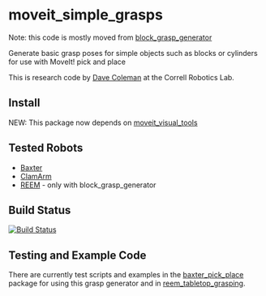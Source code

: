 moveit_simple_grasps
====================

Note: this code is mostly moved from [block_grasp_generator](https://github.com/davetcoleman/block_grasp_generator)

Generate basic grasp poses for simple objects such as blocks or cylinders for use with MoveIt! pick and place

This is research code by [Dave Coleman](http://davetcoleman.com) at the Correll Robotics Lab. 

## Install

NEW: This package now depends on [moveit_visual_tools](https://github.com/davetcoleman/moveit_visual_tools)

## Tested Robots

 - [Baxter](https://github.com/davetcoleman/baxter)
 - [ClamArm](https://github.com/davetcoleman/clam)
 - [REEM](http://wiki.ros.org/Robots/REEM) - only with block_grasp_generator

## Build Status

[![Build Status](https://travis-ci.org/davetcoleman/moveit_simple_grasps.png?branch=hydro-devel)](https://travis-ci.org/davetcoleman/moveit_simple_grasps)

## Testing and Example Code

There are currently test scripts and examples in the [baxter_pick_place](https://github.com/davetcoleman/baxter/tree/hydro-devel/baxter_pick_place) package for using this grasp generator and in [reem_tabletop_grasping](https://github.com/pal-robotics/reem_tabletop_grasping).
